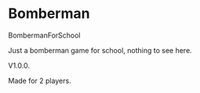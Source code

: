 # Bomberman
BombermanForSchool

Just a bomberman game for school, nothing to see here.


V1.0.0.

Made for 2 players.
